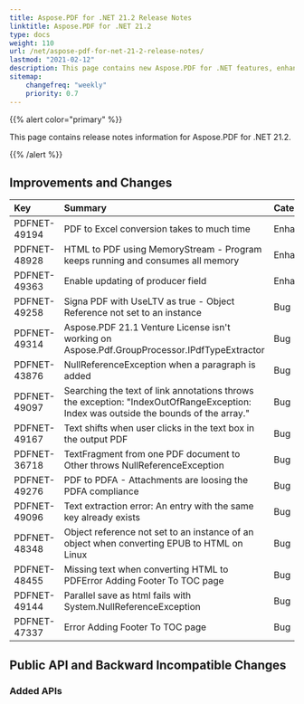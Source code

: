 ```yaml
---
title: Aspose.PDF for .NET 21.2 Release Notes
linktitle: Aspose.PDF for .NET 21.2 
type: docs
weight: 110
url: /net/aspose-pdf-for-net-21-2-release-notes/
lastmod: "2021-02-12"
description: This page contains new Aspose.PDF for .NET features, enhancement, and bug fixes in 2021, version 21.2. 
sitemap:
    changefreq: "weekly"
    priority: 0.7
---
```


{{% alert color="primary" %}} 

This page contains release notes information for Aspose.PDF for .NET 21.2.

{{% /alert %}} 

## Improvements and Changes

|**Key**|**Summary**|**Category**|
| :- | :- | :- |
|PDFNET-49194|PDF to Excel conversion takes to much time|Enhancement|
|PDFNET-48928|HTML to PDF using MemoryStream - Program keeps running and consumes all memory|Enhancement|
|PDFNET-49363|Enable updating of producer field|Enhancement|
|PDFNET-49258|Signa PDF with UseLTV as true - Object Reference not set to an instance|Bug|
|PDFNET-49314|Aspose.PDF 21.1 Venture License isn't working on Aspose.Pdf.GroupProcessor.IPdfTypeExtractor|Bug|
|PDFNET-43876|NullReferenceException when a paragraph is added|Bug|
|PDFNET-49097|Searching the text of link annotations throws the exception: "IndexOutOfRangeException: Index was outside the bounds of the array."|Bug|
|PDFNET-49167|Text shifts when user clicks in the text box in the output PDF|Bug|
|PDFNET-36718|TextFragment from one PDF document to Other throws NullReferenceException|Bug|
|PDFNET-49276|PDF to PDFA - Attachments are loosing the PDFA compliance|Bug|
|PDFNET-49096|Text extraction error: An entry with the same key already exists|Bug|
|PDFNET-48348|Object reference not set to an instance of an object when converting EPUB to HTML on Linux|Bug|
|PDFNET-48455|Missing text when converting HTML to PDFError Adding Footer To TOC page|Bug|
|PDFNET-49144|Parallel save as html fails with System.NullReferenceException|Bug|
|PDFNET-47337|Error Adding Footer To TOC page|Bug|

## Public API and Backward Incompatible Changes

### Added APIs
